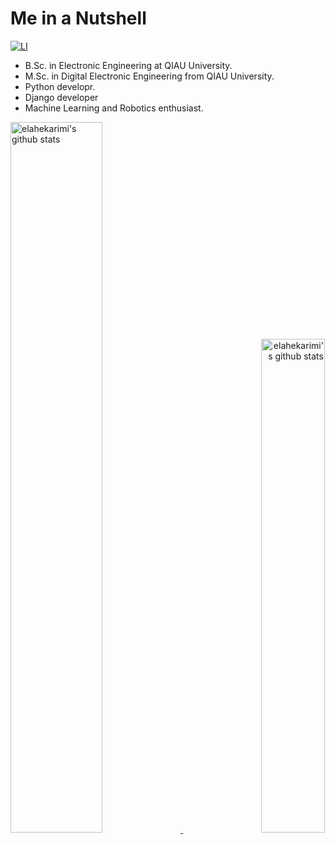 # Me in a Nutshell

[![LI](https://img.shields.io/badge/linked-in-007cb5.svg?style=for-the-badge)](https://www.linkedin.com/in/elahe-karimi-987182161/)

 - B.Sc. in Electronic Engineering at QIAU University.
 - M.Sc. in Digital Electronic Engineering from QIAU University.
 - Python developr.
 - Django developer
 - Machine Learning and Robotics enthusiast.

<!--
[![Elahekarimi's github stats](https://github-readme-stats.vercel.app/api?username=elahekarimi&show_icons=true&theme=gruvbox)](https://github.com/elahekarimi/elahekarimi)[![Top Langs](https://github-readme-stats.vercel.app/api/top-langs/?username=elahekarimi&layout=compact&theme=gruvbox)](https://github.com/elahekarimi/elahekarimi)
-->

<p>
    <a align="left" href="https://github.com/elahekarimi/elahekarimi">
        <img alt="elahekarimi's github stats"  width="54%" src="https://github-readme-stats.vercel.app/api?username=elahekarimi&show_icons=true&theme=gruvbox">
    </a>
    <a align="right" href="https://github.com/elahekarimi/elahekarimi">
        <img alt="elahekarimi's github stats"  width="45%" src="https://github-readme-stats.vercel.app/api/top-langs/?username=elahekarimi&layout=compact&theme=gruvbox">
    </a>
</p>
